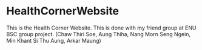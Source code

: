 # HealthCornerWebsite
This is the Health Corner Website.
This is done with my friend group at ENU BSC group project. (Chaw Thiri Soe, Aung Thiha, Nang Morn Seng Ngein, Min Khant Si Thu Aung, Arkar Maung)
